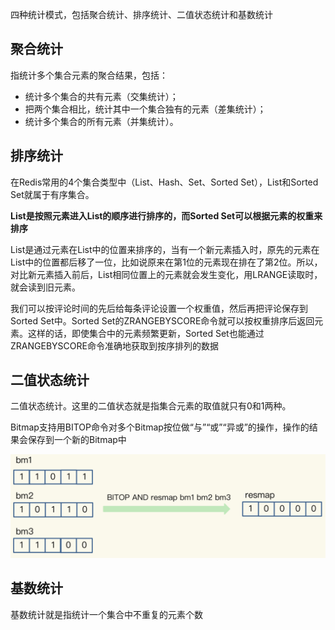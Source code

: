 四种统计模式，包括聚合统计、排序统计、二值状态统计和基数统计

## 聚合统计

指统计多个集合元素的聚合结果，包括：

+ 统计多个集合的共有元素（交集统计）；
+ 把两个集合相比，统计其中一个集合独有的元素（差集统计）；
+ 统计多个集合的所有元素（并集统计）。



## 排序统计

在Redis常用的4个集合类型中（List、Hash、Set、Sorted Set），List和Sorted Set就属于有序集合。

**List是按照元素进入List的顺序进行排序的，而Sorted Set可以根据元素的权重来排序**

List是通过元素在List中的位置来排序的，当有一个新元素插入时，原先的元素在List中的位置都后移了一位，比如说原来在第1位的元素现在排在了第2位。所以，对比新元素插入前后，List相同位置上的元素就会发生变化，用LRANGE读取时，就会读到旧元素。

我们可以按评论时间的先后给每条评论设置一个权重值，然后再把评论保存到Sorted Set中。Sorted Set的ZRANGEBYSCORE命令就可以按权重排序后返回元素。这样的话，即使集合中的元素频繁更新，Sorted Set也能通过ZRANGEBYSCORE命令准确地获取到按序排列的数据

## 二值状态统计

二值状态统计。这里的二值状态就是指集合元素的取值就只有0和1两种。

Bitmap支持用BITOP命令对多个Bitmap按位做“与”“或”“异或”的操作，操作的结果会保存到一个新的Bitmap中

<img src=".assets/image-20210825110554952.png" alt="image-20210825110554952" style="zoom:50%;" />

## 基数统计

基数统计就是指统计一个集合中不重复的元素个数
